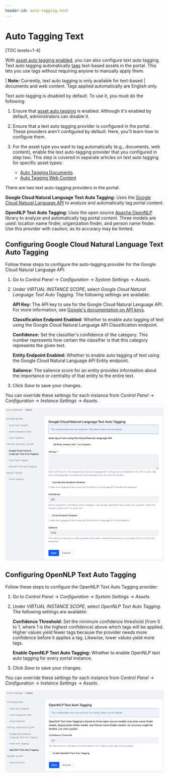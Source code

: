 ```yaml
---
header-id: auto-tagging-text
---
```


# Auto Tagging Text

[TOC levels=1-4]

With 
[asset auto tagging enabled](/docs/7-2/user/-/knowledge_base/u/configuring-asset-auto-tagging), 
you can also configure text auto tagging. Text auto tagging automatically 
[tags](/docs/7-2/user/-/knowledge_base/u/tagging-content) 
text-based assets in the portal. This lets you use tags without requiring anyone 
to manually apply them. 

| **Note:** Currently, text auto tagging is only available for text-based 
| documents and web content. Tags applied automatically are English only. 

Text auto tagging is disabled by default. To use it, you must do the following: 

1.  Ensure that 
    [asset auto tagging](/docs/7-2/user/-/knowledge_base/u/configuring-asset-auto-tagging) 
    is enabled. Although it's enabled by default, administrators can disable it. 

2.  Ensure that a text auto tagging provider is configured in the portal. These 
    providers aren't configured by default. Here, you'll learn how to configure 
    them. 

3.  For the asset type you want to tag automatically (e.g., documents, web 
    content), enable the text auto-tagging provider that you configured in step 
    two. This step is covered in separate articles on text auto tagging for 
    specific asset types: 

    -   [Auto Tagging Documents](/docs/7-2/user/-/knowledge_base/u/auto-tagging-documents)
    -   [Auto Tagging Web Content](/docs/7-2/user/-/knowledge_base/u/auto-tagging-web-content)

There are two text auto-tagging providers in the portal: 

**Google Cloud Natural Language Text Auto Tagging:** Uses the 
[Google Cloud Natural Language API](https://cloud.google.com/natural-language/) 
to analyze and automatically tag portal content. 

**OpenNLP Text Auto Tagging:** Uses the open source 
[Apache OpenNLP](https://opennlp.apache.org/) 
library to analyze and automatically tag portal content. Three models are used: 
location name finder, organization finder, and person name finder. Use this 
provider with caution, as its accuracy may be limited. 

## Configuring Google Cloud Natural Language Text Auto Tagging

Follow these steps to configure the auto-tagging provider for the Google Cloud 
Natural Language API: 

1.  Go to *Control Panel* &rarr; *Configuration* &rarr; *System Settings* &rarr; 
    *Assets*. 

2.  Under *VIRTUAL INSTANCE SCOPE*, select 
    *Google Cloud Natural Language Text Auto Tagging*. The following settings 
    are available: 

    **API Key:** The API key to use for the Google Cloud Natural Language API. 
    For more information, see 
    [Google's documentation on API keys](https://cloud.google.com/docs/authentication/api-keys). 

    **Classification Endpoint Enabled:** Whether to enable auto tagging of text 
    using the Google Cloud Natural Language API Classification endpoint. 

    **Confidence:** Set the classifier's confidence of the category. This number 
    represents how certain the classifier is that this category represents the 
    given text. 
    <!-- What does that mean? What values are possible, and what do they do? -->

    **Entity Endpoint Enabled:** Whether to enable auto tagging of text using 
    the Google Cloud Natural Language API Entity endpoint. 

    **Salience:** The salience score for an entity provides information about 
    the importance or centrality of that entity to the entire text. 
    <!-- What does that mean? What values are possible, and what do they do? --> 

3.  Click *Save* to save your changes. 

You can override these settings for each instance from *Control Panel* &rarr; 
*Configuration* &rarr; *Instance Settings* &rarr; *Assets*. 

![Figure 1: Configure Google Cloud Natural Language text auto tagging for your portal instances.](../../../images/auto-tagging-text-google.png)

## Configuring OpenNLP Text Auto Tagging

Follow these steps to configure the OpenNLP Text Auto Tagging provider: 

1.  Go to *Control Panel* &rarr; *Configuration* &rarr; *System Settings* &rarr; 
    *Assets*. 

2.  Under *VIRTUAL INSTANCE SCOPE*, select *OpenNLP Text Auto Tagging*. The 
    following settings are available: 

    **Confidence Threshold:** Set the minimum confidence threshold (from 0 to 1, 
    where 1 is the highest confidence) above which tags will be applied. Higher 
    values yield fewer tags because the provider needs more confidence before it 
    applies a tag. Likewise, lower values yield more tags. 

    **Enable OpenNLP Text Auto Tagging:** Whether to enable OpenNLP text auto 
    tagging for every portal instance. 

3.  Click *Save* to save your changes. 

You can override these settings for each instance from *Control Panel* &rarr; 
*Configuration* &rarr; *Instance Settings* &rarr; *Assets*. 

![Figure 2: Configure OpenNLP text auto tagging for your portal instances.](../../../images/auto-tagging-text-open-nlp.png)
